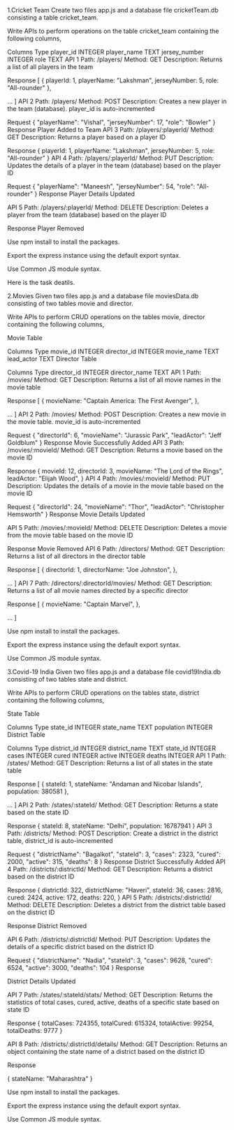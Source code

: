 1.Cricket Team
Create two files app.js and a database file cricketTeam.db consisting a table cricket_team.

Write APIs to perform operations on the table cricket_team containing the following columns,

Columns	Type
player_id	INTEGER
player_name	TEXT
jersey_number	INTEGER
role	TEXT
API 1
Path: /players/
Method: GET
Description:
Returns a list of all players in the team

Response
[
  {
    playerId: 1,
    playerName: "Lakshman",
    jerseyNumber: 5,
    role: "All-rounder"
  },

  ...
]
API 2
Path: /players/
Method: POST
Description:
Creates a new player in the team (database). player_id is auto-incremented

Request
{
  "playerName": "Vishal",
  "jerseyNumber": 17,
  "role": "Bowler"
}
Response
Player Added to Team
API 3
Path: /players/:playerId/
Method: GET
Description:
Returns a player based on a player ID

Response
{
  playerId: 1,
  playerName: "Lakshman",
  jerseyNumber: 5,
  role: "All-rounder"
}
API 4
Path: /players/:playerId/
Method: PUT
Description:
Updates the details of a player in the team (database) based on the player ID

Request
{
  "playerName": "Maneesh",
  "jerseyNumber": 54,
  "role": "All-rounder"
}
Response
Player Details Updated

API 5
Path: /players/:playerId/
Method: DELETE
Description:
Deletes a player from the team (database) based on the player ID

Response
Player Removed
 

Use npm install to install the packages.

Export the express instance using the default export syntax.

Use Common JS module syntax.



Here is the task deatils.

2.Movies
Given two files app.js and a database file moviesData.db consisting of two tables movie and director.

Write APIs to perform CRUD operations on the tables movie, director containing the following columns,

Movie Table

Columns	Type
movie_id	INTEGER
director_id	INTEGER
movie_name	TEXT
lead_actor	TEXT
Director Table

Columns	Type
director_id	INTEGER
director_name	TEXT
API 1
Path: /movies/
Method: GET
Description:
Returns a list of all movie names in the movie table

Response
[
  {
    movieName: "Captain America: The First Avenger",
  },

  ...
]
API 2
Path: /movies/
Method: POST
Description:
Creates a new movie in the movie table. movie_id is auto-incremented

Request
{
  "directorId": 6,
  "movieName": "Jurassic Park",
  "leadActor": "Jeff Goldblum"
}
Response
Movie Successfully Added
API 3
Path: /movies/:movieId/
Method: GET
Description:
Returns a movie based on the movie ID

Response
{
  movieId: 12,
  directorId: 3,
  movieName: "The Lord of the Rings",
  leadActor: "Elijah Wood",
}
API 4
Path: /movies/:movieId/
Method: PUT
Description:
Updates the details of a movie in the movie table based on the movie ID

Request
{
  "directorId": 24,
  "movieName": "Thor",
  "leadActor": "Christopher Hemsworth"
}
Response
Movie Details Updated

API 5
Path: /movies/:movieId/
Method: DELETE
Description:
Deletes a movie from the movie table based on the movie ID

Response
Movie Removed
API 6
Path: /directors/
Method: GET
Description:
Returns a list of all directors in the director table

Response
[
  {
    directorId: 1,
    directorName: "Joe Johnston",
  },

  ...
]
API 7
Path: /directors/:directorId/movies/
Method: GET
Description:
Returns a list of all movie names directed by a specific director

Response
[
  {
    movieName: "Captain Marvel",
  },

  ...
]
 

Use npm install to install the packages.

Export the express instance using the default export syntax.

Use Common JS module syntax.

 

3.Covid-19 India
Given two files app.js and a database file covid19India.db consisting of two tables state and district.

Write APIs to perform CRUD operations on the tables state, district containing the following columns,

State Table

Columns	Type
state_id	INTEGER
state_name	TEXT
population	INTEGER
District Table

Columns	Type
district_id	INTEGER
district_name	TEXT
state_id	INTEGER
cases	INTEGER
cured	INTEGER
active	INTEGER
deaths	INTEGER
API 1
Path: /states/
Method: GET
Description:
Returns a list of all states in the state table

Response
[
  {
    stateId: 1,
    stateName: "Andaman and Nicobar Islands",
    population: 380581
  },

  ...
]
API 2
Path: /states/:stateId/
Method: GET
Description:
Returns a state based on the state ID

Response
{
  stateId: 8,
  stateName: "Delhi",
  population: 16787941
}
API 3
Path: /districts/
Method: POST
Description:
Create a district in the district table, district_id is auto-incremented

Request
{
  "districtName": "Bagalkot",
  "stateId": 3,
  "cases": 2323,
  "cured": 2000,
  "active": 315,
  "deaths": 8
}
Response
District Successfully Added
API 4
Path: /districts/:districtId/
Method: GET
Description:
Returns a district based on the district ID

Response
{
  districtId: 322,
  districtName: "Haveri",
  stateId: 36,
  cases: 2816,
  cured: 2424,
  active: 172,
  deaths: 220,
}
API 5
Path: /districts/:districtId/
Method: DELETE
Description:
Deletes a district from the district table based on the district ID

Response
District Removed

API 6
Path: /districts/:districtId/
Method: PUT
Description:
Updates the details of a specific district based on the district ID

Request
{
  "districtName": "Nadia",
  "stateId": 3,
  "cases": 9628,
  "cured": 6524,
  "active": 3000,
  "deaths": 104
}
Response

District Details Updated

API 7
Path: /states/:stateId/stats/
Method: GET
Description:
Returns the statistics of total cases, cured, active, deaths of a specific state based on state ID

Response
{
  totalCases: 724355,
  totalCured: 615324,
  totalActive: 99254,
  totalDeaths: 9777
}

API 8
Path: /districts/:districtId/details/
Method: GET
Description:
Returns an object containing the state name of a district based on the district ID

Response

{
  stateName: "Maharashtra"
}

 

Use npm install to install the packages.

Export the express instance using the default export syntax.

Use Common JS module syntax.